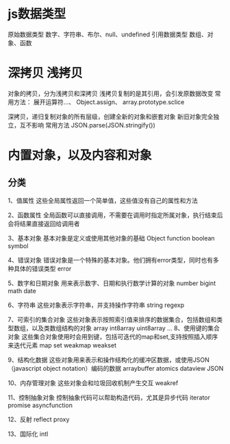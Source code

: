 # js数据类型
原始数据类型 数字、字符串、布尔、null、undefined
引用数据类型 数组、对象、函数

# 深拷贝 浅拷贝
对象的拷贝，分为浅拷贝和深拷贝
浅拷贝复制的是其引用，会引发原数据改变
常用方法： 展开运算符...、 Object.assign、 array.prototype.sclice

深拷贝，递归复制对象的所有层级，创建全新的对象和嵌套对象
新旧对象完全独立，互不影响
常用方法 JSON.parse(JSON.stringify())

# 内置对象，以及内容和对象
## 分类
1、值属性
这些全局属性返回一个简单值，这些值没有自己的属性和方法

2、函数属性
全局函数可以直接调用，不需要在调用时指定所属对象，执行结束后会将结果直接返回给调用者

3、基本对象
基本对象是定义或使用其他对象的基础
Object
function
boolean
symbol

4、错误对象
错误对象是一个特殊的基本对象。他们拥有error类型，同时也有多种具体的错误类型
error

5、数字和日期对象
用来表示数字、日期和执行数学计算的对象
number
bigint
math
date

6、字符串
这些对象表示字符串，并支持操作字符串
string
regexp

7、可索引的集合对象
这些对象表示按照索引值来排序的数据集合，包括数组和类型数组，以及类数组结构的对象
array
int8array
uint8array
...
8、使用键的集合对象
这些集合对象使用时会用到键，包括可迭代的map和set,支持按照插入顺序来迭代元素
map
set
weakmap
weakset

9、结构化数据
这些对象用来表示和操作结构化的缓冲区数据，或使用JSON（javascript object notation）编码的数据
arraybuffer
atomics
dataview
JSON

10、内存管理对象
这些对象会和垃圾回收机制产生交互
weakref

11、控制抽象对象
控制抽象代码可以帮助构造代码，尤其是异步代码
iterator
promise
asyncfunction

12、反射
reflect
proxy

13、国际化
intl